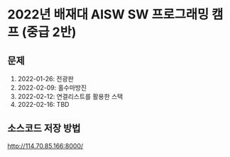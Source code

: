 # 2022년 배재대 AISW SW 프로그래밍 캠프 (중급 2반)
## 문제
1. 2022-01-26: 전광판
2. 2022-02-09: 홀수마방진
3. 2022-02-12: 연결리스트를 활용한 스택
4. 2022-02-16: TBD
## 소스코드 저장 방법
http://114.70.85.166:8000/